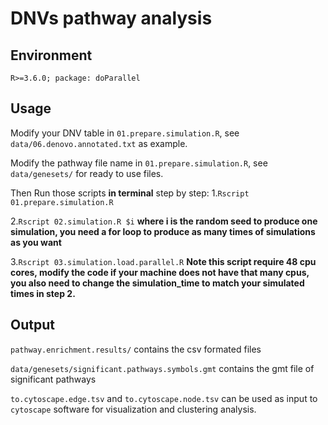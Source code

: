 # DNVs pathway analysis
## Environment
`R>=3.6.0; package: doParallel`
## Usage
Modify your DNV table in `01.prepare.simulation.R`, see `data/06.denovo.annotated.txt` as example.

Modify the pathway file name in `01.prepare.simulation.R`, see `data/genesets/` for ready to use files.

Then Run those scripts **in terminal** step by step:
1.`Rscript 01.prepare.simulation.R`

2.`Rscript 02.simulation.R $i` **where i is the random seed to produce one simulation, you need a for loop to produce as many times of simulations as you want**

3.`Rscript 03.simulation.load.parallel.R` **Note this script require 48 cpu cores, modify the code if your machine does not have that many cpus, you also need to change the simulation_time to match your simulated times in step 2.**

## Output
`pathway.enrichment.results/` contains the csv formated files

`data/genesets/significant.pathways.symbols.gmt` contains the gmt file of significant pathways

`to.cytoscape.edge.tsv` and `to.cytoscape.node.tsv` can be used as input to `cytoscape` software for visualization and clustering analysis.

